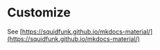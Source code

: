 # Customize

See [https://squidfunk.github.io/mkdocs-material/](https://squidfunk.github.io/mkdocs-material/)
